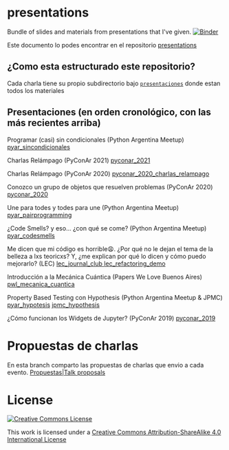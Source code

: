 presentations
=============

Bundle of slides and materials from presentations that I've given.
[![Binder](https://mybinder.org/badge_logo.svg)](https://mybinder.org/v2/gh/akielbowicz/presentations.git/master)

Este documento lo podes encontrar en el repositorio [presentations](https://github.com/akielbowicz/presentations)

¿Como esta estructurado este repositorio?
-----------------------------------------

Cada charla tiene su propio subdirectorio bajo [`presentaciones`](./presentaciones/) donde estan todos los materiales

Presentaciones (en orden cronológico, con las más recientes arriba)
-------------------------------------------------------------------

Programar (casi) sin condicionales (Python Argentina Meetup)
[pyar_sincondicionales](https://github.com/akielbowicz/presentations/tree/pyar_sincondicionales)

Charlas Relámpago (PyConAr 2021)
[pyconar_2021](https://github.com/akielbowicz/presentations/tree/pyconar_2021)

Charlas Relámpago (PyConAr 2020)
[pyconar_2020_charlas_relampago ](https://github.com/akielbowicz/presentations/tree/pyconar_2020_charlas_relampago)

Conozco un grupo de objetos que resuelven problemas (PyConAr 2020)
[pyconar_2020](./presentaciones/pyconar_2020/)

Une para todes y todes para une (Python Argentina Meetup)
[pyar_pairprogramming ](https://github.com/akielbowicz/presentations/tree/pyar_pairprogramming)

¿Code Smells? y eso... ¿con qué se come? (Python Argentina Meetup)
[pyar_codesmells ](https://github.com/akielbowicz/presentations/tree/pyar_codesmells)

Me dicen que mi código es horrible😩. ¿Por qué no le dejan el tema de la belleza a lxs teoricxs? Y, ¿me explican por qué lo dicen y cómo puedo mejorarlo? (LEC) 
[lec_journal_club ](https://github.com/akielbowicz/presentations/tree/lec_journal_club)
[lec_refactoring_demo ](https://github.com/akielbowicz/presentations/tree/lec_refactoring_demo)

Introducción a la Mecánica Cuántica (Papers We Love Buenos Aires)
[pwl_mecanica_cuantica ](https://github.com/akielbowicz/presentations/tree/pwl_mecanica_cuantica)

Property Based Testing con Hypothesis (Python Argentina Meetup & JPMC)
[pyar_hypotesis](https://github.com/akielbowicz/presentations/tree/pyar_hypotesis)
[jpmc_hypothesis](https://github.com/akielbowicz/presentations/tree/jpmc_hypothesis)

¿Cómo funcionan los Widgets de Jupyter? (PyConAr 2019) 
[pyconar_2019](./presentaciones/pyconar_2019/)

Propuestas de charlas
=====================

En esta branch comparto las propuestas de charlas que envio a cada evento.
[Propuestas|Talk proposals](https://github.com/akielbowicz/presentations/blob/proposals/proposals/README.md)

License
=======

<a rel="license" href="http://creativecommons.org/licenses/by-sa/4.0/"><img alt="Creative Commons License" style="border-width:0" src="http://i.creativecommons.org/l/by-sa/4.0/88x31.png" /></a><br />

This work is licensed under a [Creative Commons Attribution-ShareAlike 4.0 International License](http://creativecommons.org/licenses/by-sa/4.0/)
